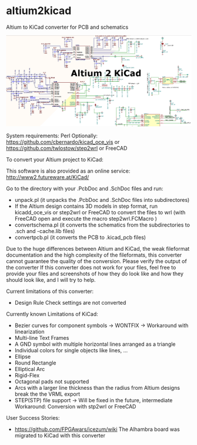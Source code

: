 altium2kicad
============

Altium to KiCad converter for PCB and schematics

![Altium2KiCad](Altium2KiCad.png)

System requirements: Perl
Optionally: https://github.com/cbernardo/kicad_oce_vis or https://github.com/twlostow/step2wrl or FreeCAD

To convert your Altium project to KiCad:

This software is also provided as an online service: http://www2.futureware.at/KiCad/

Go to the directory with your .PcbDoc and .SchDoc files and run:

* unpack.pl (it unpacks the .PcbDoc and .SchDoc files into subdirectores)
* If the Altium design contains 3D models in step format, run kicadd_oce_vis or step2wrl or FreeCAD to convert the files to wrl (with FreeCAD open and execute the macro step2wrl.FCMacro )
* convertschema.pl (it converts the schematics from the subdirectories to .sch and -cache.lib files)
* convertpcb.pl (it converts the PCB to .kicad_pcb files)

Due to the huge differences between Altium and KiCad, the weak fileformat documentation and the high complexity of the fileformats, this converter cannot guarantee the quality of the conversion. Please verify the output of the converter
If this converter does not work for your files, feel free to provide your files and screenshots of how they do look like and how they should look like, and I will try to help.

Current limitations of this converter:
* Design Rule Check settings are not converted


Currently known Limitations of KiCad:
* Bezier curves for component symbols -> WONTFIX -> Workaround with linearization
* Multi-line Text Frames
* A GND symbol with multiple horizontal lines arranged as a triangle
* Individual colors for single objects like lines, ...
* Ellipse
* Round Rectangle
* Elliptical Arc
* Rigid-Flex
* Octagonal pads not supported
* Arcs with a larger line thickness than the radius from Altium designs break the the VRML export
* STEP(STP) file support -> Will be fixed in the future, intermediate Workaround: Conversion with stp2wrl or FreeCAD

User Success Stories:
 * https://github.com/FPGAwars/icezum/wiki The Alhambra board was migrated to KiCad with this converter
